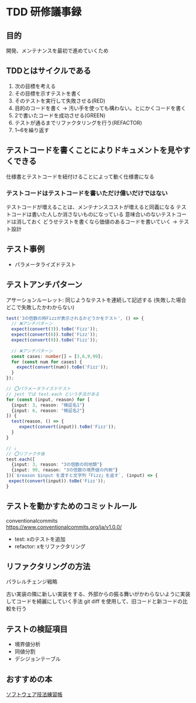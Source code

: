 # TDD 研修議事録

## 目的
開発、メンテナンスを最初で進めていくため

## TDDとはサイクルである
1. 次の目標を考える
2. その目標を示すテストを書く
3. そのテストを実行して失敗させる(RED)
4. 目的のコードを書く -> 汚い手を使っても構わない。とにかくコードを書く
5. 2で書いたコードを成功させる(GREEN)
6. テストが通るまでリファクタリングを行う(REFACTOR) 
7. 1~6を繰り返す

## テストコードを書くことによりドキュメントを見やすくできる
仕様書とテストコードを紐付けることによって動く仕様書になる

### テストコードはテストコードを書いただけ偉いだけではない
テストコードが増えることは、メンテナンスコストが増えると同義になる
テストコードは書いた人しか消さないものになっている
意味合いのないテストコードは消しておく
どうせテストを書くなら価値のあるコードを書いていく -> テスト設計

## テスト事例
 - パラメータライズドテスト
## テストアンチパターン
アサーションルーレット: 同じようなテストを連続して記述する (失敗した場合どこで失敗したかわからない)
```ts
test('3の倍数の時Fizzが表示されるかどうかをテスト', () => {
  // ❌アンチパターン
  expect(convert(3)).toBe('Fizz'));
  expect(convert(6)).toBe('Fizz'));
  expect(convert(9)).toBe('Fizz'));
  
  // ❌アンチパターン
  const cases: number[] = [3,6,9,99];
  for (const num for cases) {
    expect(convert(num)).toBe('Fizz'));
  }
});

// ⭕️パラメータライズドテスト
// jest では test.each という手法がある
for (const (input, reason) for [
  {input: 3, reason: "検証名1"}
  {input: 6, reason: "検証名2"}
]) {
  test(reason, () => {
     expect(convert(input)).toBe('Fizz'));
  }
}

// ↓
// ⭕️リファクタ後
test.each([
  {input: 3, reason: "3の倍数の同地類"}
  {input: 99, reason: "3の倍数の境界値の内側"}
])(`$reason $input を渡すと文字列「Fizz」を返す`, (input) => {
 expect(convert(input)).toBe('Fizz'));
}

```

## テストを動かすためのコミットルール
conventionalcommits<br>
https://www.conventionalcommits.org/ja/v1.0.0/

 - test: xのテストを追加
 - refactor: xをリファクタリング

## リファクタリングの方法
パラレルチェンジ戦略

古い実装の隣に新しい実装をする、外部からの振る舞いがかわらないように実装してコードを綺麗にしていく手法
git diff を使用して、旧コードと新コードの比較を行う

## テストの検証項目
 - 境界値分析
 - 同値分割
 - デシジョンテーブル

## おすすめの本
[ソフトウェア技法練習帳](https://www.amazon.co.jp/%E3%82%BD%E3%83%95%E3%83%88%E3%82%A6%E3%82%A7%E3%82%A2%E3%83%86%E3%82%B9%E3%83%88%E6%8A%80%E6%B3%95%E7%B7%B4%E7%BF%92%E5%B8%B3-%EF%BD%9E%E7%9F%A5%E8%AD%98%E3%82%92%E7%B5%8C%E9%A8%93%E3%81%AB%E5%A4%89%E3%81%88%E3%82%8B40%E5%95%8F%EF%BD%9E-%E6%A2%85%E6%B4%A5-%E6%AD%A3%E6%B4%8B-ebook/dp/B082ZX1YHW/ref=sr_1_1?adgrpid=78539690833&gclid=Cj0KCQiA_bieBhDSARIsADU4zLdGEq1hw9Wfa060CO-81MNr8E66l_JgNYCUBStOlKDtvZEh8iqzrGAaAtgPEALw_wcB&hvadid=618622090249&hvdev=c&hvlocphy=1009333&hvnetw=g&hvqmt=e&hvrand=8892757668558631970&hvtargid=kwd-863464840296&hydadcr=27271_14598094&jp-ad-ap=0&keywords=%E3%82%BD%E3%83%95%E3%83%88%E3%82%A6%E3%82%A7%E3%82%A2%E3%83%86%E3%82%B9%E3%83%88+%E6%8A%80%E6%B3%95+%E7%B7%B4%E7%BF%92%E5%B8%B3&qid=1674525593&sr=8-1)
